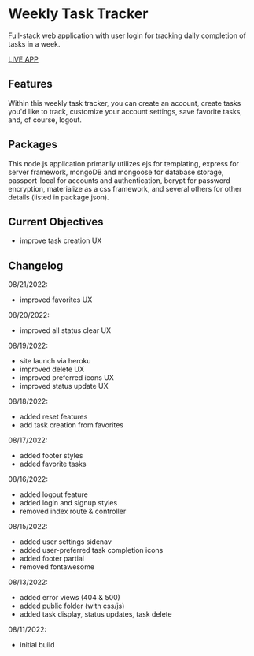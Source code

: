 # Weekly Task Tracker

Full-stack web application with user login for tracking daily completion of tasks in a week.

[LIVE APP](https://weekly-task-tracker.herokuapp.com/ "Weekly Task Tracker")

## Features

Within this weekly task tracker, you can create an account, create tasks you'd like to track, customize your account settings, save favorite tasks, and, of course, logout. 

## Packages

This node.js application primarily utilizes ejs for templating, express for server framework, mongoDB and mongoose for database storage, passport-local for accounts and authentication, bcrypt for password encryption, materialize as a css framework, and several others for other details (listed in package.json).

## Current Objectives

- improve task creation UX

## Changelog

08/21/2022:

- improved favorites UX

08/20/2022:

- improved all status clear UX

08/19/2022:

- site launch via heroku
- improved delete UX
- improved preferred icons UX
- improved status update UX

08/18/2022:

- added reset features
- add task creation from favorites

08/17/2022:

- added footer styles
- added favorite tasks

08/16/2022:

- added logout feature
- added login and signup styles
- removed index route & controller

08/15/2022:

- added user settings sidenav
- added user-preferred task completion icons
- added footer partial
- removed fontawesome

08/13/2022:

- added error views (404 & 500)
- added public folder (with css/js)
- added task display, status updates, task delete

08/11/2022:

- initial build